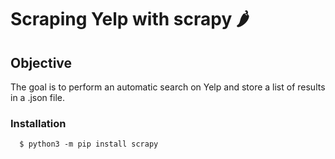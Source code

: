 # Scraping Yelp with scrapy 🌶️

## Objective
The goal is to perform an automatic search on Yelp and store a list of results in a .json file. 

### Installation

      $ python3 -m pip install scrapy





